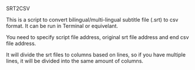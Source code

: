 SRT2CSV


This is a script to convert bilingual/multi-lingual subtitle file (.srt) to csv format.
It can be run in Terminal or equivelant.

You need to specify script file address, original srt file address and end csv file address.

It will divide the srt files to columns based on lines, so if you have multiple lines, it will be divided into the same amount of columns.

